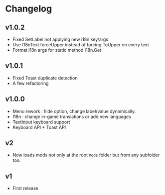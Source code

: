 Changelog
=========================

## v1.0.2
- Fixed SetLabel not applying new i18n key/args
- Use I18nText forceUpper instead of forcing ToUpper on every text
- Format i18n args for static method I18n.Get

## v1.0.1
- Fixed Toast duplicate detection
- A few refactoring

## v1.0.0
- Menu rework : hide option, change label/value dynamically.
- I18n : change in-game translations or add new languages
- TextInput keyboard support
- Keyboard API + Toast API

## v2
- Now loads mods not only at the root `Mods` folder but from any subfolder too.

## v1
- First release